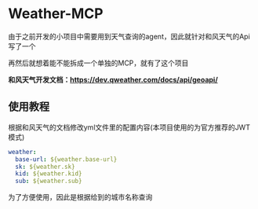 # Weather-MCP

由于之前开发的小项目中需要用到天气查询的agent，因此就针对和风天气的Api写了一个

再然后就想着能不能拆成一个单独的MCP，就有了这个项目

**和风天气开发文档：https://dev.qweather.com/docs/api/geoapi/**

## 使用教程

根据和风天气的文档修改yml文件里的配置内容(本项目使用的为官方推荐的JWT模式)

```yaml
weather:
  base-url: ${weather.base-url}
  sk: ${weather.sk}
  kid: ${weather.kid}
  sub: ${weather.sub}
```

为了方便使用，因此是根据给到的城市名称查询


